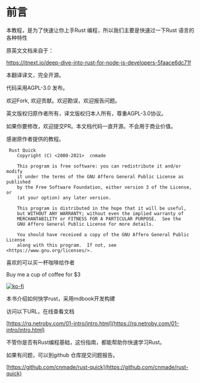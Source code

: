# 前言

本教程，是为了快速让你上手Rust 编程，所以我们主要是快速过一下Rust 语言的各种特性

原英文文档来自于：

https://itnext.io/deep-dive-into-rust-for-node-js-developers-5faace6dc71f

本翻译译文，完全开源。

代码采用AGPL-3.0 发布。

欢迎Fork, 欢迎贡献。欢迎勘误，欢迎报告问题。

英文版权归原作者所有，译文版权归本人所有，尊重AGPL-3.0协议。

如果你要修改，欢迎提交PR。本文档代码一直开源。不会用于商业价值。

感谢原作者提供的教程。


```
 Rust Quick
    Copyright (C) <2000-2021>  cnmade

    This program is free software: you can redistribute it and/or modify
    it under the terms of the GNU Affero General Public License as published
    by the Free Software Foundation, either version 3 of the License, or
    (at your option) any later version.

    This program is distributed in the hope that it will be useful,
    but WITHOUT ANY WARRANTY; without even the implied warranty of
    MERCHANTABILITY or FITNESS FOR A PARTICULAR PURPOSE.  See the
    GNU Affero General Public License for more details.

    You should have received a copy of the GNU Affero General Public License
    along with this program.  If not, see <https://www.gnu.org/licenses/>.
```



喜欢的可以买一杯咖啡给作者

Buy me a cup of coffee for $3

[![ko-fi](https://ko-fi.com/img/githubbutton_sm.svg)](https://ko-fi.com/M4M54KKIF)

本书介绍如何快学rust，采用mdbook开发构建

访问以下URL，在线查看文档


[https://rq.netroby.com/01-intro/intro.html](https://rq.netroby.com/01-intro/intro.html)



不管你是否有Rust编程基础，这份指南，都能帮助你快速学习Rust。


如果有问题，可以到github 仓库提交问题报告。

[https://github.com/cnmade/rust-quick](https://github.com/cnmade/rust-quick)
